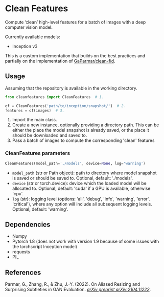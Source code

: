 # Clean Features

Compute ‘clean’ high-level features for a batch of images with a deep computer vision model.

Currently available models:

- Inception v3

This is a custom implementation that builds on the best practices and partially on the implementation of [GaParmar/clean-fid](https://github.com/GaParmar/clean-fid).

## Usage

Assuming that the repository is available in the working directory.

```python
from cleanfeatures import CleanFeatures  # 1.

cf = CleanFeatures('path/to/inception/snapshot/')  # 2.
features = cf(images)  # 3.
```

1. Import the main class.
2. Create a new instance, optionally providing a directory path. This can be either the place the model snapshot is already saved, or the place it should be downloaded and saved to.
3. Pass a batch of images to compute the corresponding 'clean' features

### CleanFeatures parameters

```python
CleanFeatures(model_path='./models', device=None, log='warning')
```

- ```model_path``` (str or Path object): path to directory where model snapshot is saved or should be saved to. Optional, default: './models'.
- ```device``` (str or torch.device): device which the loaded model will be allocated to. Optional, default: 'cuda' if a GPU is available, otherwise 'cpu'.
- ```log``` (str): logging level (options: 'all', 'debug', 'info', 'warning', 'error', 'critical'), where any option will include all subsequent logging levels. Optional, default: 'warning'.

## Dependencies

- Numpy
- Pytorch 1.8 (does not work with version 1.9 because of some issues with the torchscript Inception model)
- requests
- PIL

## References

Parmar, G., Zhang, R., & Zhu, J.-Y. (2022). On Aliased Resizing and Surprising Subtleties in GAN Evaluation. [*arXiv preprint arXiv:2104.11222*](http://arxiv.org/abs/2104.11222).
